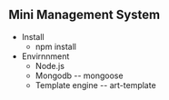 ## Mini Management System

- Install
    + npm install
- Envirnnment
    + Node.js
    + Mongodb -- mongoose
    + Template engine -- art-template